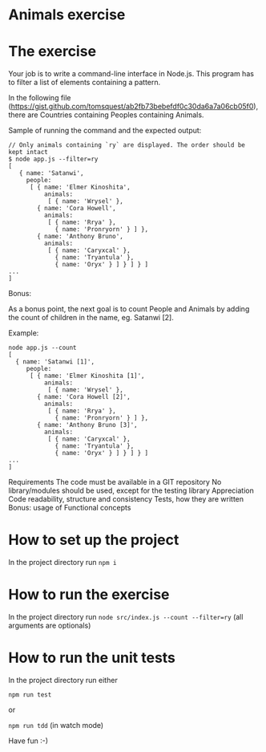 Animals exercise
=================

# The exercise

Your job is to write a command-line interface in Node.js. This program has to filter a list of elements containing a pattern.

In the following file (https://gist.github.com/tomsquest/ab2fb73bebefdf0c30da6a7a06cb05f0), there are 
Countries containing 
Peoples containing 
Animals.

Sample of running the command and the expected output:

```
// Only animals containing `ry` are displayed. The order should be kept intact
$ node app.js --filter=ry
[
   { name: 'Satanwi',
     people:
      [ { name: 'Elmer Kinoshita',
          animals:
           [ { name: 'Wrysel' },
        { name: 'Cora Howell',
          animals:
           [ { name: 'Rrya' },
             { name: 'Pronryorn' } ] },
        { name: 'Anthony Bruno',
          animals:
           [ { name: 'Caryxcal' },
             { name: 'Tryantula' },
             { name: 'Oryx' } ] } ] } ]
...
]
```
Bonus:

As a bonus point, the next goal is to count People and Animals by adding the count of children in the name, eg. Satanwi [2].

Example:
```
node app.js --count
[
  { name: 'Satanwi [1]',
     people:
      [ { name: 'Elmer Kinoshita [1]',
          animals:
           [ { name: 'Wrysel' },
        { name: 'Cora Howell [2]',
          animals:
           [ { name: 'Rrya' },
             { name: 'Pronryorn' } ] },
        { name: 'Anthony Bruno [3]',
          animals:
           [ { name: 'Caryxcal' },
             { name: 'Tryantula' },
             { name: 'Oryx' } ] } ] } ]
...
]
```
Requirements
The code must be available in a GIT repository
No library/modules should be used, except for the testing library
Appreciation
Code readability, structure and consistency
Tests, how they are written
Bonus: usage of Functional concepts

# How to set up the project

In the project directory
run `npm i`

# How to run the exercise

In the project directory
run `node src/index.js --count --filter=ry`
(all arguments are optionals)

# How to run the unit tests

In the project directory
run either

`npm run test`

or 

`npm run tdd` (in watch mode)




Have fun :-)

